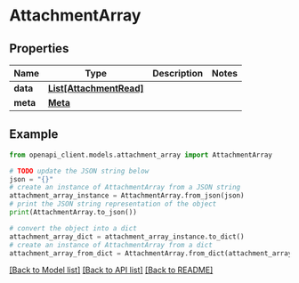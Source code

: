 # AttachmentArray


## Properties

Name | Type | Description | Notes
------------ | ------------- | ------------- | -------------
**data** | [**List[AttachmentRead]**](AttachmentRead.md) |  | 
**meta** | [**Meta**](Meta.md) |  | 

## Example

```python
from openapi_client.models.attachment_array import AttachmentArray

# TODO update the JSON string below
json = "{}"
# create an instance of AttachmentArray from a JSON string
attachment_array_instance = AttachmentArray.from_json(json)
# print the JSON string representation of the object
print(AttachmentArray.to_json())

# convert the object into a dict
attachment_array_dict = attachment_array_instance.to_dict()
# create an instance of AttachmentArray from a dict
attachment_array_from_dict = AttachmentArray.from_dict(attachment_array_dict)
```
[[Back to Model list]](../README.md#documentation-for-models) [[Back to API list]](../README.md#documentation-for-api-endpoints) [[Back to README]](../README.md)


